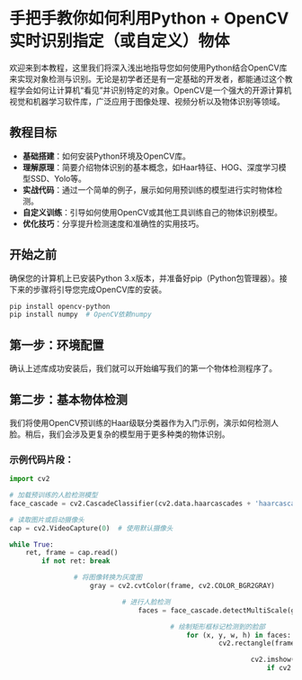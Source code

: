 # 手把手教你如何利用Python + OpenCV 实时识别指定（或自定义）物体

欢迎来到本教程，这里我们将深入浅出地指导您如何使用Python结合OpenCV库来实现对象检测与识别。无论是初学者还是有一定基础的开发者，都能通过这个教程学会如何让计算机“看见”并识别特定的对象。OpenCV是一个强大的开源计算机视觉和机器学习软件库，广泛应用于图像处理、视频分析以及物体识别等领域。

## 教程目标

- **基础搭建**：如何安装Python环境及OpenCV库。
- **理解原理**：简要介绍物体识别的基本概念，如Haar特征、HOG、深度学习模型SSD、Yolo等。
- **实战代码**：通过一个简单的例子，展示如何用预训练的模型进行实时物体检测。
- **自定义训练**：引导如何使用OpenCV或其他工具训练自己的物体识别模型。
- **优化技巧**：分享提升检测速度和准确性的实用技巧。

## 开始之前

确保您的计算机上已安装Python 3.x版本，并准备好pip（Python包管理器）。接下来的步骤将引导您完成OpenCV库的安装。

```bash
pip install opencv-python
pip install numpy  # OpenCV依赖numpy
```

## 第一步：环境配置

确认上述库成功安装后，我们就可以开始编写我们的第一个物体检测程序了。

## 第二步：基本物体检测

我们将使用OpenCV预训练的Haar级联分类器作为入门示例，演示如何检测人脸。稍后，我们会涉及更复杂的模型用于更多种类的物体识别。

### 示例代码片段：

```python
import cv2

# 加载预训练的人脸检测模型
face_cascade = cv2.CascadeClassifier(cv2.data.haarcascades + 'haarcascade_frontalface_default.xml')

# 读取图片或启动摄像头
cap = cv2.VideoCapture(0)  # 使用默认摄像头

while True:
    ret, frame = cap.read()
        if not ret: break

                # 将图像转换为灰度图
                    gray = cv2.cvtColor(frame, cv2.COLOR_BGR2GRAY)

                            # 进行人脸检测
                                faces = face_cascade.detectMultiScale(gray, scaleFactor=1.1, minNeighbors=5, minSize=(30, 30))

                                        # 绘制矩形框标记检测到的脸部
                                            for (x, y, w, h) in faces:
                                                    cv2.rectangle(frame, (x, y), (x+w, y+h), (255, 0, 0), 2)

                                                            cv2.imshow('Face Detection', frame)
                                                                if cv2.waitKey(1) & 0xFF == ord('q'):  # 按'q'键退出
                                                                        break

                                                                                cap.release()
                                                                                cv2.destroyAllWindows()
                                                                                ```

                                                                                ## 第三步：进阶 - 自定义物体识别

                                                                                一旦掌握了基本的概念，您就准备好探索更复杂的技术，比如基于深度学习的方法，来实现对自定义物体的识别。这通常需要大量标注数据和专门的模型训练。

                                                                                ## 结语

                                                                                本教程仅是冰山一角，但足以开启您的计算机视觉之旅。继续深造，探索TensorFlow、PyTorch等框架与OpenCV的集成，以解锁更多高级功能。记得实践是学习的关键，不断尝试新项目，提高技能！

                                                                                希望这份指南能为您在物体识别领域的探索提供有力帮助，祝学习愉快！

                                                                                ## 下载链接
                                                                                [手把手教你如何利用PythonOpenCV实时识别指定或自定义物体](https://pan.quark.cn/s/f6b3b3c7bbd2) 

                                                                                (备用: [备用下载](https://pan.baidu.com/s/11qAHcJ9VXea1FjHsdwB35g?pwd=1234))

                                                                                ## 说明

                                                                                该仓库仅用于学习交流，请勿用于商业用途。
